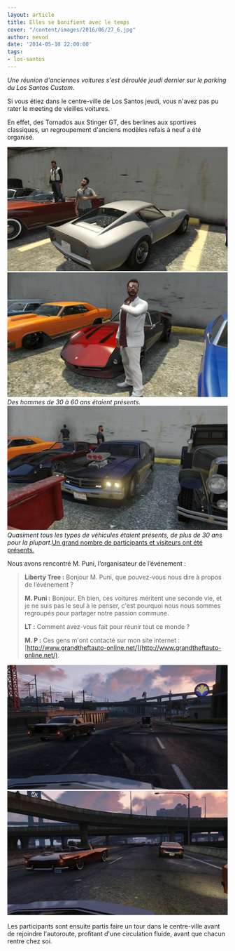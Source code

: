 ```yaml
---
layout: article
title: Elles se bonifient avec le temps
cover: "/content/images/2016/06/27_6.jpg"
author: nevod
date: '2014-05-10 22:00:00'
tags:
- los-santos
---
```


_Une réunion d'anciennes voitures s'est déroulée jeudi dernier sur le parking du Los Santos Custom._

Si vous étiez dans le centre-ville de Los Santos jeudi, vous n'avez pas pu rater le meeting de vieilles voitures.

En effet, des Tornados aux Stinger GT, des berlines aux sportives classiques, un regroupement d'anciens modèles refais à neuf a été organisé.

![](/content/images/2016/06/27.jpg)
![Des hommes de 30 à 60 ans étaient présents.](/content/images/2016/06/27_3.jpg)
_Des hommes de 30 à 60 ans étaient présents._[](/content/images/2016/06/27_1.jpg)
![Quasiment tous les types de véhicules étaient présents, de plus de 30 ans pour la plupart.](/content/images/2016/06/27_2.jpg)
_Quasiment tous les types de véhicules étaient présents, de plus de 30 ans pour la plupart._[Un grand nombre de participants et visiteurs ont été présents.](/content/images/2016/06/27_7.jpg)

Nous avons rencontré M. Puni, l’organisateur de l’événement :

> **Liberty Tree :** Bonjour M. Puni, que pouvez-vous nous dire à propos de l’événement ?
> 
> **M. Puni :** Bonjour. Eh bien, ces voitures méritent une seconde vie, et je ne suis pas le seul à le penser, c'est pourquoi nous nous sommes regroupés pour partager notre passion commune.
> 
> **LT :** Comment avez-vous fait pour réunir tout ce monde ?
> 
> **M. P :** Ces gens m'ont contacté sur mon site internet : [http://www.grandtheftauto-online.net/](http://www.grandtheftauto-online.net/).

![](/content/images/2016/06/27_8.jpg)
![](/content/images/2016/06/27_9.jpg)

Les participants sont ensuite partis faire un tour dans le centre-ville avant de rejoindre l'autoroute, profitant d'une circulation fluide, avant que chacun rentre chez soi.

<!--kg-card-end: markdown-->
